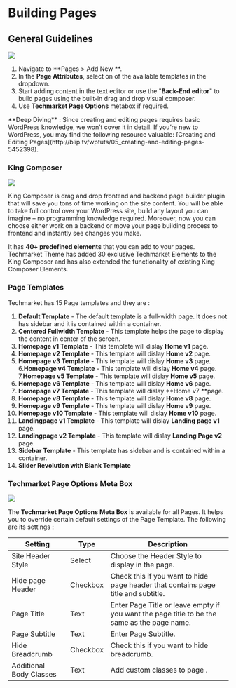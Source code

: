 # Building Pages

## General Guidelines

![](http://transvelo.github.io/docs/techmarket/images/add-new-page.png)

1. Navigate to **Pages > Add New **.
2. In the **Page Attributes**, select on of the available templates in the dropdown.
3. Start adding content in the text editor or use the "**Back-End editor**" to build pages using the built-in drag and drop visual composer.
4. Use **Techmarket Page Options** metabox if required.

<div class="alert alert-info">**Deep Diving** : Since creating and editing pages requires basic WordPress knowledge, we won’t cover it in detail. If you’re new to WordPress, you may find the following resource valuable: [Creating and Editing Pages](http://blip.tv/wptuts/05_creating-and-editing-pages-5452398).</div>

### King Composer

![](http://transvelo.github.io/docs/techmarket/images/vc-backend-editor.png)

King Composer is drag and drop frontend and backend page builder plugin that will save you tons of time working on the site content. You will be able to take full control over your WordPress site, build any layout you can imagine – no programming knowledge required. Moreover, now you can choose either work on a backend or move your page building process to frontend and instantly see changes you make.

It has **40+ predefined elements** that you can add to your pages. Techmarket Theme has added 30 exclusive Techmarket Elements to the King Composer and has also extended the functionality of existing King Composer Elements.

### Page Templates

Techmarket has 15 Page templates and they are :

1. **Default Template** - The default template is a full-width page. It does not has sidebar and it is contained within a container.
2. **Centered Fullwidth Template** - This template helps the page to display the content in center of the screen.
3. **Homepage v1 Template** - This template will dislay **Home v1** page.
4. **Homepage v2 Template** - This template will dislay **Home v2** page.
5. **Homepage v3 Template** - This template will dislay **Home v3** page.
6.**Homepage v4 Template** - This template will dislay **Home v4** page.
7.**Homepage v5 Template** - This template will dislay **Home v5** page.
8. **Homepage v6 Template** - This template will dislay **Home v6** page.
9. **Homepage v7 Template** - This template will dislay **Home v7 **page.
10. **Homepage v8 Template** - This template will dislay **Home v8** page.
11. **Homepage v9 Template** - This template will dislay **Home v9** page.
12. **Homepage v10 Template** - This template will dislay **Home v10** page.
13. **Landingpage v1 Template** - This template will dislay **Landing page v1** page.
14. **Landingpage v2 Template** - This template will dislay **Landing Page v2** page.
15. **Sidebar Template** - This template has sidebar and is contained within a container.
16. **Slider Revolution with Blank Template**

### Techmarket Page Options Meta Box

![](http://transvelo.github.io/docs/techmarket/images/page-options.png)

The **Techmarket Page Options Meta Box** is available for all Pages. It helps you to override certain default settings of the Page Template. The following are its settings :

| Setting | Type | Description |
| -- | -- | -- |
| Site Header Style | Select | Choose the Header Style to display in the page. |
| Hide page Header | Checkbox | Check this if you want to hide page header that contains page title and subtitle. |
| Page Title | Text | Enter Page Title or leave empty if you want the page title to be the same as the page name. |
| Page Subtitle | Text | Enter Page Subtitle. |
| Hide Breadcrumb | Checkbox | Check this if you want to hide breadcrumb. |
| Additional Body Classes | Text | Add custom classes to page . |





